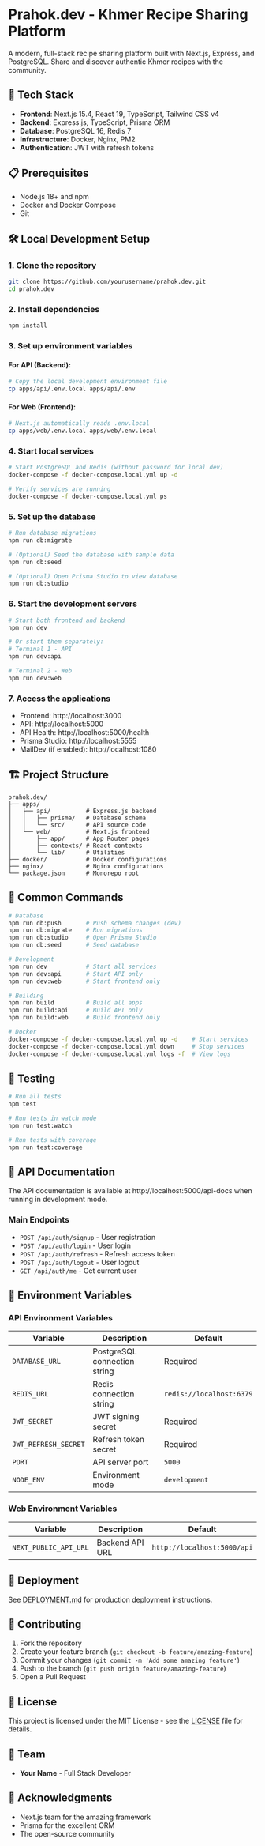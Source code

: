 # Prahok.dev - Khmer Recipe Sharing Platform

A modern, full-stack recipe sharing platform built with Next.js, Express, and PostgreSQL. Share and discover authentic Khmer recipes with the community.

## 🚀 Tech Stack

- **Frontend**: Next.js 15.4, React 19, TypeScript, Tailwind CSS v4
- **Backend**: Express.js, TypeScript, Prisma ORM
- **Database**: PostgreSQL 16, Redis 7
- **Infrastructure**: Docker, Nginx, PM2
- **Authentication**: JWT with refresh tokens

## 📋 Prerequisites

- Node.js 18+ and npm
- Docker and Docker Compose
- Git

## 🛠️ Local Development Setup

### 1. Clone the repository

```bash
git clone https://github.com/yourusername/prahok.dev.git
cd prahok.dev
```

### 2. Install dependencies

```bash
npm install
```

### 3. Set up environment variables

#### For API (Backend):
```bash
# Copy the local development environment file
cp apps/api/.env.local apps/api/.env
```

#### For Web (Frontend):
```bash
# Next.js automatically reads .env.local
cp apps/web/.env.local apps/web/.env.local
```

### 4. Start local services

```bash
# Start PostgreSQL and Redis (without password for local dev)
docker-compose -f docker-compose.local.yml up -d

# Verify services are running
docker-compose -f docker-compose.local.yml ps
```

### 5. Set up the database

```bash
# Run database migrations
npm run db:migrate

# (Optional) Seed the database with sample data
npm run db:seed

# (Optional) Open Prisma Studio to view database
npm run db:studio
```

### 6. Start the development servers

```bash
# Start both frontend and backend
npm run dev

# Or start them separately:
# Terminal 1 - API
npm run dev:api

# Terminal 2 - Web
npm run dev:web
```

### 7. Access the applications

- Frontend: http://localhost:3000
- API: http://localhost:5000
- API Health: http://localhost:5000/health
- Prisma Studio: http://localhost:5555
- MailDev (if enabled): http://localhost:1080

## 🏗️ Project Structure

```
prahok.dev/
├── apps/
│   ├── api/          # Express.js backend
│   │   ├── prisma/   # Database schema
│   │   └── src/      # API source code
│   └── web/          # Next.js frontend
│       ├── app/      # App Router pages
│       ├── contexts/ # React contexts
│       └── lib/      # Utilities
├── docker/           # Docker configurations
├── nginx/            # Nginx configurations
└── package.json      # Monorepo root
```

## 🔧 Common Commands

```bash
# Database
npm run db:push       # Push schema changes (dev)
npm run db:migrate    # Run migrations
npm run db:studio     # Open Prisma Studio
npm run db:seed       # Seed database

# Development
npm run dev           # Start all services
npm run dev:api       # Start API only
npm run dev:web       # Start frontend only

# Building
npm run build         # Build all apps
npm run build:api     # Build API only
npm run build:web     # Build frontend only

# Docker
docker-compose -f docker-compose.local.yml up -d    # Start services
docker-compose -f docker-compose.local.yml down     # Stop services
docker-compose -f docker-compose.local.yml logs -f  # View logs
```

## 🧪 Testing

```bash
# Run all tests
npm test

# Run tests in watch mode
npm run test:watch

# Run tests with coverage
npm run test:coverage
```

## 📝 API Documentation

The API documentation is available at http://localhost:5000/api-docs when running in development mode.

### Main Endpoints

- `POST /api/auth/signup` - User registration
- `POST /api/auth/login` - User login
- `POST /api/auth/refresh` - Refresh access token
- `POST /api/auth/logout` - User logout
- `GET /api/auth/me` - Get current user

## 🔐 Environment Variables

### API Environment Variables

| Variable | Description | Default |
|----------|-------------|---------|
| `DATABASE_URL` | PostgreSQL connection string | Required |
| `REDIS_URL` | Redis connection string | `redis://localhost:6379` |
| `JWT_SECRET` | JWT signing secret | Required |
| `JWT_REFRESH_SECRET` | Refresh token secret | Required |
| `PORT` | API server port | `5000` |
| `NODE_ENV` | Environment mode | `development` |

### Web Environment Variables

| Variable | Description | Default |
|----------|-------------|---------|
| `NEXT_PUBLIC_API_URL` | Backend API URL | `http://localhost:5000/api` |

## 🚀 Deployment

See [DEPLOYMENT.md](DEPLOYMENT.md) for production deployment instructions.

## 🤝 Contributing

1. Fork the repository
2. Create your feature branch (`git checkout -b feature/amazing-feature`)
3. Commit your changes (`git commit -m 'Add some amazing feature'`)
4. Push to the branch (`git push origin feature/amazing-feature`)
5. Open a Pull Request

## 📄 License

This project is licensed under the MIT License - see the [LICENSE](LICENSE) file for details.

## 👥 Team

- **Your Name** - Full Stack Developer

## 🙏 Acknowledgments

- Next.js team for the amazing framework
- Prisma for the excellent ORM
- The open-source community